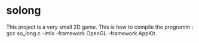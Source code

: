# solong
This project is a very small 2D game.
This is how to compile the programm : gcc so_long.c -lmlx -framework OpenGL -framework AppKit.
